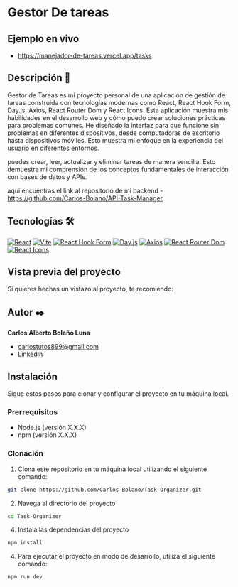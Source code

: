 # Gestor De tareas 
<!-- ![Imagen del proyecto](https://github.com/timmyandersonpro/kata_pixar/blob/main/assets/ele_trailer.jpg?raw=true) -->

## Ejemplo en vivo
- https://manejador-de-tareas.vercel.app/tasks

## Descripción 📑
 Gestor de Tareas es mi proyecto personal de una aplicación de gestión de tareas construida con tecnologías modernas como React, React Hook Form, Day.js, Axios, React Router Dom y React Icons. Esta aplicación muestra mis habilidades en el desarrollo web y cómo puedo crear soluciones prácticas para problemas comunes.
He diseñado la interfaz para que funcione sin problemas en diferentes dispositivos, desde computadoras de escritorio hasta dispositivos móviles. Esto muestra mi enfoque en la experiencia del usuario en diferentes entornos.
 
puedes crear, leer, actualizar y eliminar tareas de manera sencilla. Esto demuestra mi comprensión de los conceptos fundamentales de interacción con bases de datos y APIs.

aqui encuentras el link al repositorio de mi backend
-https://github.com/Carlos-Bolano/API-Task-Manager


## Tecnologías 🛠
<!-- Iconos sacados de: https://github.com/hendrasob/badges/blob/master/README.md y https://github.com/alexandresanlim/Badges4-README.md-Profile -->
[![React](https://img.shields.io/badge/React-61DAFB?style=for-the-badge&logo=react&logoColor=black)](https://reactjs.org/)
[![Vite](https://img.shields.io/badge/Vite-646CFF?style=for-the-badge&logo=vite&logoColor=white)](https://vitejs.dev/)
[![React Hook Form](https://img.shields.io/badge/React_Hook_Form-0E86D4?style=for-the-badge&logo=react&logoColor=white)](https://react-hook-form.com/)
[![Day.js](https://img.shields.io/badge/Day.js-F7DF1E?style=for-the-badge&logo=javascript&logoColor=black)](https://day.js.org/)
[![Axios](https://img.shields.io/badge/Axios-007ACC?style=for-the-badge&logo=axios&logoColor=white)](https://axios-http.com/)
[![React Router Dom](https://img.shields.io/badge/React_Router_Dom-CA4245?style=for-the-badge&logo=react-router&logoColor=white)](https://reactrouter.com/)
[![React Icons](https://img.shields.io/badge/React_Icons-5AB3F3?style=for-the-badge&logo=react&logoColor=white)](https://react-icons.github.io/react-icons/)

## Vista previa del proyecto
Si quieres hechas un vistazo al proyecto, te recomiendo:


## Autor ✒️
**Carlos Alberto Bolaño Luna**

* [carlostutos899@gmail.com](carlostutos899@gmail.com)
* [LinkedIn](https://www.linkedin.com/in/carlos-bola%C3%B1o-716926191/)
<!-- * [Porfolio web](https://tu-dominio.com/) -->

## Instalación 
Sigue estos pasos para clonar y configurar el proyecto en tu máquina local.

### Prerrequisitos

- Node.js (versión X.X.X)
- npm (versión X.X.X)

### Clonación

1. Clona este repositorio en tu máquina local utilizando el siguiente comando:

```bash
git clone https://github.com/Carlos-Bolano/Task-Organizer.git
```

2. Navega al directorio del proyecto
 ```bash
cd Task-Organizer
   ```

4. Instala las dependencias del proyecto
```bash
npm install
   ```

4. Para ejecutar el proyecto en modo de desarrollo, utiliza el siguiente comando:
```bash
npm run dev
   ```
 
